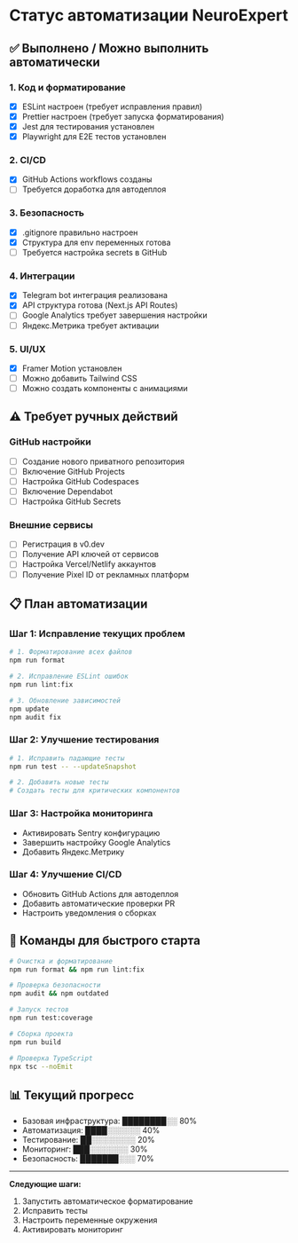 # Статус автоматизации NeuroExpert

## ✅ Выполнено / Можно выполнить автоматически

### 1. Код и форматирование
- [x] ESLint настроен (требует исправления правил)
- [x] Prettier настроен (требует запуска форматирования)
- [x] Jest для тестирования установлен
- [x] Playwright для E2E тестов установлен

### 2. CI/CD
- [x] GitHub Actions workflows созданы
- [ ] Требуется доработка для автодеплоя

### 3. Безопасность
- [x] .gitignore правильно настроен
- [x] Структура для env переменных готова
- [ ] Требуется настройка secrets в GitHub

### 4. Интеграции
- [x] Telegram bot интеграция реализована
- [x] API структура готова (Next.js API Routes)
- [ ] Google Analytics требует завершения настройки
- [ ] Яндекс.Метрика требует активации

### 5. UI/UX
- [x] Framer Motion установлен
- [ ] Можно добавить Tailwind CSS
- [ ] Можно создать компоненты с анимациями

## ⚠️ Требует ручных действий

### GitHub настройки
- [ ] Создание нового приватного репозитория
- [ ] Включение GitHub Projects
- [ ] Настройка GitHub Codespaces
- [ ] Включение Dependabot
- [ ] Настройка GitHub Secrets

### Внешние сервисы
- [ ] Регистрация в v0.dev
- [ ] Получение API ключей от сервисов
- [ ] Настройка Vercel/Netlify аккаунтов
- [ ] Получение Pixel ID от рекламных платформ

## 📋 План автоматизации

### Шаг 1: Исправление текущих проблем
```bash
# 1. Форматирование всех файлов
npm run format

# 2. Исправление ESLint ошибок
npm run lint:fix

# 3. Обновление зависимостей
npm update
npm audit fix
```

### Шаг 2: Улучшение тестирования
```bash
# 1. Исправить падающие тесты
npm run test -- --updateSnapshot

# 2. Добавить новые тесты
# Создать тесты для критических компонентов
```

### Шаг 3: Настройка мониторинга
- Активировать Sentry конфигурацию
- Завершить настройку Google Analytics
- Добавить Яндекс.Метрику

### Шаг 4: Улучшение CI/CD
- Обновить GitHub Actions для автодеплоя
- Добавить автоматические проверки PR
- Настроить уведомления о сборках

## 🔧 Команды для быстрого старта

```bash
# Очистка и форматирование
npm run format && npm run lint:fix

# Проверка безопасности
npm audit && npm outdated

# Запуск тестов
npm run test:coverage

# Сборка проекта
npm run build

# Проверка TypeScript
npx tsc --noEmit
```

## 📊 Текущий прогресс

- Базовая инфраструктура: ████████░░ 80%
- Автоматизация: ████░░░░░░ 40%
- Тестирование: ██░░░░░░░░ 20%
- Мониторинг: ███░░░░░░░ 30%
- Безопасность: ███████░░░ 70%

---

**Следующие шаги:**
1. Запустить автоматическое форматирование
2. Исправить тесты
3. Настроить переменные окружения
4. Активировать мониторинг